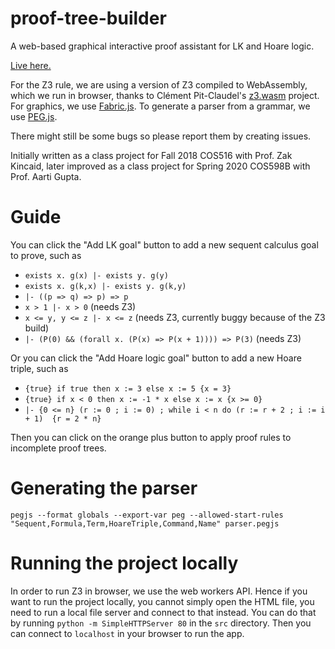 # proof-tree-builder
A web-based graphical interactive proof assistant for LK and Hoare logic. 

[Live here.](https://joom.github.io/proof-tree-builder/src/)

For the Z3 rule, we are using a version of Z3 compiled to WebAssembly, which we run in browser, thanks to Clément Pit-Claudel's [z3.wasm](https://github.com/cpitclaudel/z3.wasm) project.
For graphics, we use [Fabric.js](http://fabricjs.com/). To generate a parser from a grammar, we use [PEG.js](https://pegjs.org/).

There might still be some bugs so please report them by creating issues.

Initially written as a class project for Fall 2018 COS516 with Prof. Zak Kincaid, later improved as a class project for Spring 2020 COS598B with Prof. Aarti Gupta.

# Guide

You can click the "Add LK goal" button to add a new sequent calculus goal to prove, such as

* `exists x. g(x) |- exists y. g(y)`
* `exists x. g(k,x) |- exists y. g(k,y)`
* `|- ((p => q) => p) => p`
* `x > 1 |- x > 0` (needs Z3)
* `x <= y, y <= z |- x <= z` (needs Z3, currently buggy because of the Z3 build)
* `|- (P(0) && (forall x. (P(x) => P(x + 1)))) => P(3)` (needs Z3)

Or you can click the "Add Hoare logic goal" button to add a new Hoare triple, such as

* `{true} if true then x := 3 else x := 5 {x = 3}`
* `{true} if x < 0 then x := -1 * x else x := x {x >= 0}`
* `|- {0 <= n} (r := 0 ; i := 0) ; while i < n do (r := r + 2 ; i := i + 1)  {r = 2 * n}`

Then you can click on the orange plus button to apply proof rules to incomplete proof trees.

# Generating the parser

```
pegjs --format globals --export-var peg --allowed-start-rules "Sequent,Formula,Term,HoareTriple,Command,Name" parser.pegjs
```

# Running the project locally

In order to run Z3 in browser, we use the web workers API. Hence if you want to run the project locally, you cannot simply open the HTML file, you need to run a local file server and connect to that instead. You can do that by running `python -m SimpleHTTPServer 80` in the `src` directory. Then you can connect to `localhost` in your browser to run the app.
